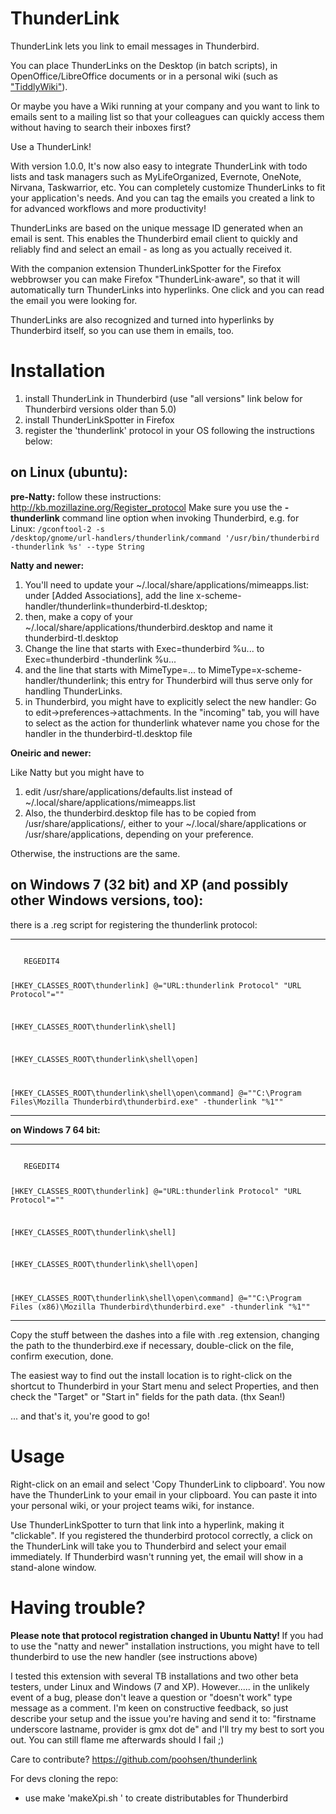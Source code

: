 <b>ThunderLink</b>
=========

ThunderLink lets you link to email messages in Thunderbird.

You can place ThunderLinks on the Desktop (in batch scripts), in OpenOffice/LibreOffice documents or in a personal wiki (such as <a href="http://www.tiddlywiki.com"> "TiddlyWiki"</a>).

Or maybe you have a Wiki running at your company and you want to link to emails sent to a mailing list so that your colleagues can quickly access them without having to search their inboxes first?

Use a ThunderLink!

With version 1.0.0, It's now also easy to integrate ThunderLink with todo lists and task managers such as MyLifeOrganized, Evernote, OneNote, Nirvana, Taskwarrior, etc. 
You can completely customize ThunderLinks to fit your application's needs. And you can tag the emails you created a link to for advanced workflows and more productivity!

ThunderLinks are based on the unique message ID generated when an email is sent. This enables the Thunderbird email client to quickly and reliably find and select an email - as long as you actually received it.

With the companion extension ThunderLinkSpotter for the Firefox webbrowser you can make Firefox "ThunderLink-aware", so that it will automatically turn ThunderLinks into hyperlinks. One click and you can read the email you were looking for.

ThunderLinks are also recognized and turned into hyperlinks by Thunderbird itself, so you can use them in emails, too.


<b>Installation</b>
========
<ol>
<li>install ThunderLink in Thunderbird
   (use "all versions" link below for Thunderbird versions older than 5.0)</li>
   <li>install ThunderLinkSpotter in Firefox</li>
   <li>register the 'thunderlink' protocol in your OS following the instructions below:</li>
   </ol>
   </b>

   <b>on Linux (ubuntu):</b>
   --------------------------
   <b>pre-Natty:</b>
   follow these instructions: http://kb.mozillazine.org/Register_protocol
   Make sure you use the <b>-thunderlink</b> command line option when invoking Thunderbird, e.g. for Linux: 
   <code>/gconftool-2 -s /desktop/gnome/url-handlers/thunderlink/command '/usr/bin/thunderbird -thunderlink %s' --type String </code>

   <b>Natty and newer:</b>
   <ol>
   <li>You'll need to update your ~/.local/share/applications/mimeapps.list:
   under [Added Associations], add the line
   x-scheme-handler/thunderlink=thunderbird-tl.desktop;</li>

   <li>then, make a copy of your ~/.local/share/applications/thunderbird.desktop and name it thunderbird-tl.desktop </li>

   <li>Change the line that starts with
   Exec=thunderbird %u...
   to
   Exec=thunderbird -thunderlink %u...</li>
   <li>and the line that starts with
   MimeType=...
   to
   MimeType=x-scheme-handler/thunderlink;
   this entry for Thunderbird will thus serve only for handling ThunderLinks.</li>
   <li>in Thunderbird, you might have to explicitly select the new handler: Go to edit->preferences->attachments. In the "incoming" tab, you will have to select as the action for thunderlink whatever name you chose for the handler in the thunderbird-tl.desktop file</li>
   </ol>

   <b>Oneiric and newer:</b>

   Like Natty but you might have to 
   <ol>
   <li>edit 
   /usr/share/applications/defaults.list instead of ~/.local/share/applications/mimeapps.list
   </li>
   <li>Also, the thunderbird.desktop file has to be copied from /usr/share/applications/, either to your ~/.local/share/applications or /usr/share/applications, depending on your preference.
   </li>
   </ol>
   Otherwise, the instructions are the same.

   <b>on Windows 7 (32 bit) and XP (and possibly other Windows versions, too):</b>
   ------------------------------------------------------------------------------------------------
   there is a .reg script for registering the thunderlink protocol:


   - - - - - - - - - - - - - - - - - - - - - - - - - - - - - - - - - - - - - - - - - - - - - 
   <code>
   REGEDIT4

   [HKEY_CLASSES_ROOT\thunderlink]
   @="URL:thunderlink Protocol"
   "URL Protocol"=""

   [HKEY_CLASSES_ROOT\thunderlink\shell]

   [HKEY_CLASSES_ROOT\thunderlink\shell\open]

   [HKEY_CLASSES_ROOT\thunderlink\shell\open\command]
   @="\"C:\\Program Files\\Mozilla Thunderbird\\thunderbird.exe\" -thunderlink \"%1\""
   </code>
   - - - - - - - - - - - - - - - - - - - - - - - - - - - - - - - - - - - - - - - - - - - - - 

   <b>on Windows 7 64 bit:</b>

   - - - - - - - - - - - - - - - - - - - - - - - - - - - - - - - - - - - - - - - - - - - - - 
   <code>
   REGEDIT4

   [HKEY_CLASSES_ROOT\thunderlink]
   @="URL:thunderlink Protocol"
   "URL Protocol"=""

   [HKEY_CLASSES_ROOT\thunderlink\shell]

   [HKEY_CLASSES_ROOT\thunderlink\shell\open]

   [HKEY_CLASSES_ROOT\thunderlink\shell\open\command]
   @="\"C:\\Program Files (x86)\\Mozilla Thunderbird\\thunderbird.exe\" -thunderlink \"%1\""
   </code>
   - - - - - - - - - - - - - - - - - - - - - - - - - - - - - - - - - - - - - - - - - - - - - 

   Copy the stuff between the dashes into a file with .reg extension, changing the path to the thunderbird.exe if necessary, double-click on the file, confirm execution, done.

   The easiest way to find out the install location is to right-click on the shortcut to Thunderbird in your Start menu and select Properties, and then check the "Target" or "Start in" fields for the path data. (thx Sean!)

   ... and that's it, you're good to go!


   <b>Usage</b>
   =====
   Right-click on an email and select 'Copy ThunderLink to clipboard'. You now have the ThunderLink to your email in your clipboard. You can paste it into your personal wiki, or your project teams wiki, for instance.

   Use ThunderLinkSpotter to turn that link into a hyperlink, making it "clickable". If you registered the thunderbird protocol correctly, a click on the ThunderLink will take you to Thunderbird and select your email immediately. If Thunderbird wasn't running yet, the email will show in a stand-alone window.


   <b>Having trouble?</b>
   ===========
   <b>Please note that protocol registration changed in Ubuntu Natty! </b>
   If you had to use the "natty and newer" installation instructions, you might have to tell thunderbird to use the new handler (see instructions above)


   I tested this extension with several TB installations and two other beta testers, under Linux and Windows (7 and XP). However..... in the unlikely event of a bug, please don't leave a question or "doesn't work" type message as a comment.
   I'm keen on constructive feedback, so just describe your setup and the issue you're having and send it to: "firstname underscore lastname, provider is gmx dot de" and I'll try my best to sort you out. You can still flame me afterwards should I fail ;)

   Care to contribute? https://github.com/poohsen/thunderlink

   For devs cloning the repo:
   - use make 'makeXpi.sh <release-number>' to create distributables for Thunderbird
